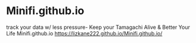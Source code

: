 # Minifi.github.io
track your data w/ less pressure- Keep your Tamagachi Alive &amp; Better Your Life
Minifi.github.io https://lizkane222.github.io/Minifi.github.io/
